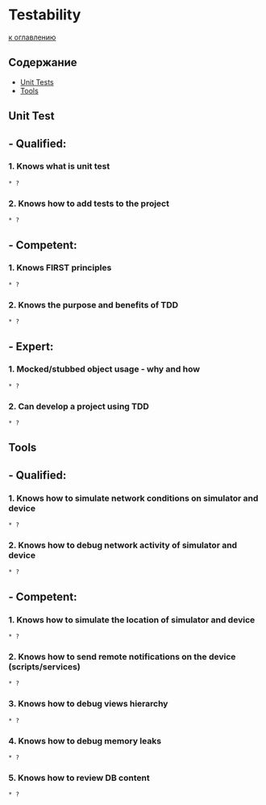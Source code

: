 # Testability

[к оглавлению](./README.md)

## Содержание

- [Unit Tests](./Testability.md#unit-test)
- [Tools](./Testability.md#tools)


## <a id="unit-test"></a> Unit Test

## - Qualified: 
### 1. Knows what is unit test
    * ?
### 2. Knows how to add tests to the project
    * ?

## - Competent:
### 1. Knows FIRST principles
    * ?
### 2. Knows the purpose and benefits of TDD
    * ?

## - Expert:
### 1. Mocked/stubbed object usage - why and how
    * ?
### 2. Can develop a project using TDD
    * ?

## <a id="tools"></a> Tools

## - Qualified:
### 1. Knows how to simulate network conditions on simulator and device
    * ?
### 2. Knows how to debug network activity of simulator and device
    * ?

## - Competent:
### 1. Knows how to simulate the location of simulator and device
    * ?
### 2. Knows how to send remote notifications on the device (scripts/services)
    * ?
### 3. Knows how to debug views hierarchy
    * ?
### 4. Knows how to debug memory leaks
    * ?
### 5. Knows how to review DB content
    * ?
